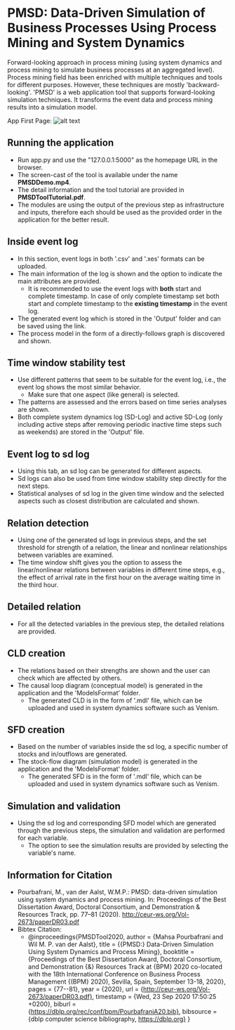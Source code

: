 # PMSD: Data-Driven Simulation of Business Processes Using Process Mining and System Dynamics 
Forward-looking approach in process mining (using system dynamics and process mining to simulate business processes at an aggregated level).
Process mining field has been enriched with multiple techniques and tools for different purposes. However, these techniques are mostly 'backward-looking'. 
'PMSD' is a web application tool that supports forward-looking simulation techniques. It transforms the event data and process mining results into a simulation model.

App First Page:
![alt text](https://github.com/mbafrani/PMSD/tree/master/static/images/AppFirstPage.png?raw=true)
## Running the application 
- Run app.py and use the "127.0.0.1:5000" as the homepage URL in the browser. 
- The screen-cast of the tool is available under the name **PMSDDemo.mp4**.
- The detail information and the tool tutorial are provided in **PMSDToolTutorial.pdf**. 
- The modules are using the output of the previous step as infrastructure and inputs, therefore each should be used as the provided order in the application for the better result.
## Inside event log
- In this section, event logs in both '.csv' and '.xes' formats can be uploaded.
- The main information of the log is shown and the option to indicate the main attributes are provided.
    - It is recommended to use the event logs with **both** start and complete timestamp. In case of only complete timestamp set both start and complete timestamp to the **existing timestamp** in the event log.
- The generated event log which is stored in the 'Output' folder and can be saved using the link. 
- The process model in the form of a directly-follows graph is discovered and shown. 
##  Time window stability test
- Use different patterns that seem to be suitable for the event log, i.e., the event log shows the most similar behavior. 
    -  Make sure that one aspect (like general) is selected. 
- The patterns are assessed and the errors based on time series analyses are shown.
- Both complete system dynamics log (SD-Log) and active SD-Log (only including active steps after removing periodic inactive time steps such as weekends) are stored in the 'Output' file.
## Event log to sd log
- Using this tab, an sd log can be generated for different aspects. 
- Sd logs can also be used from time window stability step directly for the next steps.
- Statistical analyses of sd log in the given time window and the selected aspects such as closest distribution are calculated and shown. 
## Relation detection
- Using one of the generated sd logs in previous steps, and the set threshold for strength of a relation, the linear and nonlinear relationships between variables are examined.
- The time window shift gives you the option to assess the linear/nonlinear relations between variables in different time steps, e.g., the effect of arrival rate in the first hour on the average waiting time in the third hour. 
## Detailed relation
- For all the detected variables in the previous step, the detailed relations are provided. 
## CLD creation 
- The relations based on their strengths are shown and the user can check which are affected by others. 
- The causal loop diagram (conceptual model) is generated in the application and the 'ModelsFormat' folder. 
    - The generated CLD is in the form of '.mdl' file, which can be uploaded and used in system dynamics software such as Venism. 
## SFD creation
- Based on the number of variables inside the sd log, a specific number of stocks and in/outflows are generated. 
-  The stock-flow diagram (simulation model) is generated in the application and the 'ModelsFormat' folder. 
    - The generated SFD is in the form of '.mdl' file, which can be uploaded and used in system dynamics software such as Venism. 
## Simulation and validation 
- Using the sd log and corresponding SFD model which are generated through the previous steps, the simulation and validation are performed for each variable.
    - The option to see the simulation results are provided by selecting the variable's name. 
## Information for Citation 
- Pourbafrani, M., van der Aalst, W.M.P.: PMSD: data-driven simulation using system dynamics and process mining. In: Proceedings of the Best Dissertation Award, Doctoral Consortium, and Demonstration & Resources Track, pp. 77–81 (2020). http://ceur-ws.org/Vol-2673/paperDR03.pdf
- Bibtex Citation:
    -   @inproceedings{PMSDTool2020,
  author    = {Mahsa Pourbafrani and
               Wil M. P. van der Aalst},
  title     = {{PMSD:} Data-Driven Simulation Using System Dynamics and Process Mining},
  booktitle = {Proceedings of the Best Dissertation Award, Doctoral Consortium, and
               Demonstration {\&} Resources Track at {BPM} 2020 co-located with
               the 18th International Conference on Business Process Management {(BPM}
               2020), Sevilla, Spain, September 13-18, 2020},
  pages     = {77--81},
  year      = {2020},
  url       = {http://ceur-ws.org/Vol-2673/paperDR03.pdf},
  timestamp = {Wed, 23 Sep 2020 17:50:25 +0200},
  biburl    = {https://dblp.org/rec/conf/bpm/PourbafraniA20.bib},
  bibsource = {dblp computer science bibliography, https://dblp.org}
}

